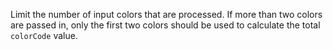 Limit the number of input colors that are processed. If more than two colors
are passed in, only the first two colors should be used to calculate the total
`colorCode` value.
